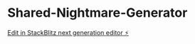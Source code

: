 # Shared-Nightmare-Generator

[Edit in StackBlitz next generation editor ⚡️](https://stackblitz.com/~/github.com/AndresLamar/Shared-Nightmare-Generator)
